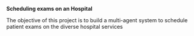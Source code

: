 **Scheduling exams on an Hospital**

The objective of this project is to build a multi-agent system to schedule patient exams on the diverse hospital services
